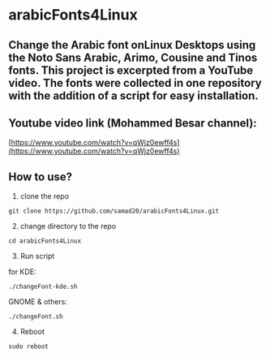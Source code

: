 # arabicFonts4Linux

## Change the Arabic font onLinux Desktops using the Noto Sans Arabic, Arimo, Cousine and Tinos fonts. This project is excerpted from a YouTube video. The fonts were collected in one repository with the addition of a script for easy installation.

## Youtube video link (Mohammed Besar channel):
[https://www.youtube.com/watch?v=qWjz0ewff4s](https://www.youtube.com/watch?v=qWjz0ewff4s)


## How to use?

1. clone the repo
```
git clone https://github.com/samad20/arabicFonts4Linux.git
```

2. change directory to the repo
```
cd arabicFonts4Linux
```

3. Run script

for KDE:
```
./changeFont-kde.sh
```

GNOME & others:
```
./changeFont.sh
```
4. Reboot
```
sudo reboot
```
